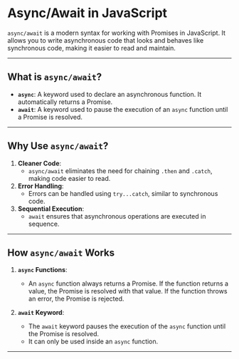 # Async/Await in JavaScript

`async/await` is a modern syntax for working with Promises in JavaScript. It allows you to write asynchronous code that looks and behaves like synchronous code, making it easier to read and maintain.

---

## **What is `async/await`?**
- **`async`**: A keyword used to declare an asynchronous function. It automatically returns a Promise.
- **`await`**: A keyword used to pause the execution of an `async` function until a Promise is resolved.

---

## **Why Use `async/await`?**
1. **Cleaner Code**:
   - `async/await` eliminates the need for chaining `.then` and `.catch`, making code easier to read.
2. **Error Handling**:
   - Errors can be handled using `try...catch`, similar to synchronous code.
3. **Sequential Execution**:
   - `await` ensures that asynchronous operations are executed in sequence.

---

## **How `async/await` Works**
1. **`async` Functions**:
   - An `async` function always returns a Promise. If the function returns a value, the Promise is resolved with that value. If the function throws an error, the Promise is rejected.

2. **`await` Keyword**:
   - The `await` keyword pauses the execution of the `async` function until the Promise is resolved.
   - It can only be used inside an `async` function.

---